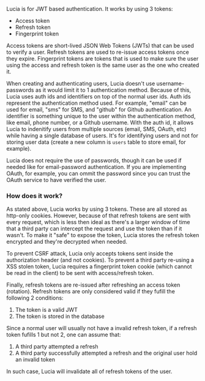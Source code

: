 Lucia is for JWT based authentication. It works by using 3 tokens:

-   Access token
-   Refresh token
-   Fingerprint token

Access tokens are short-lived JSON Web Tokens (JWTs) that can be used to verify a user. Refresh tokens are used to re-issue access tokens once they expire. Fingerprint tokens are tokens that is used to make sure the user using the access and refresh token is the same user as the one who created it.

When creating and authenticating users, Lucia doesn't use username-passwords as it would limit it to 1 authentication method. Because of this, Lucia uses auth ids and identifiers on top of the normal user ids. Auth ids represent the authentication method used. For example, "email" can be used for email, "sms" for SMS, and "github" for Github authentication. An identifier is something unique to the user within the authentication method, like email, phone number, or a Github username. With the auth id, it allows Lucia to indenitify users from multiple sources (email, SMS, OAuth, etc) while having a single database of users. It's for identifying users and not for storing user data (create a new column is `users` table to store email, for example).

Lucia does not require the use of passwords, though it can be used if needed like for email-password authentication. If you are implementing OAuth, for example, you can ommit the password since you can trust the OAuth service to have verified the user.

### How does it work?

As stated above, Lucia works by using 3 tokens. These are all stored as http-only cookies. However, because of that refresh tokens are sent with every request, which is less then ideal as there's a larger window of time that a third party can intercept the request and use the token than if it wasn't. To make it "safe" to expose the token, Lucia stores the refresh token encrypted and they're decrypted when needed. 

To prevent CSRF attack, Lucia only accepts tokens sent inside the authorization header (and not cookies). To prevent a third party re-using a XSS stolen token, Lucia requires a fingerprint token cookie (which cannot be read in the client) to be sent with access/refresh token.

Finally, refresh tokens are re-issued after refreshing an access token (rotation). Refresh tokens are only considered valid if they fufill the following 2 conditions:

1. The token is a valid JWT
2. The token is stored in the database

Since a normal user will usually not have a invalid refresh token, if a refresh token fufills 1 but not 2, one can assume that:

1. A third party attempted a refresh
2. A third party successfully attempted a refresh and the original user hold an invalid token

In such case, Lucia will invalidate all of refresh tokens of the user.
